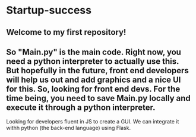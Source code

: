 # Startup-success
Welcome to my first repository!
----------------------------------
So "Main.py" is the main code. Right now, you need a python interpreter to actually use this. But hopefully in the future,
front end developers will help us out and add graphics and a nice UI for this. So, looking for front end devs.
For the time being, you need to save Main.py locally and execute it through a python interpreter.
----------------------------------
Looking for developers fluent in JS to create a GUI. We can integrate it withh python (the back-end language) using Flask.
